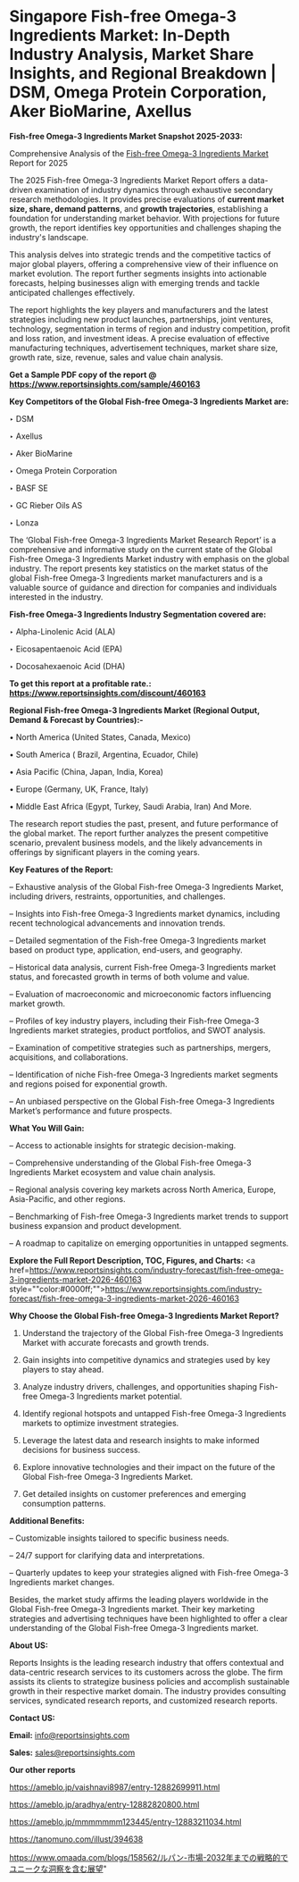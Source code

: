 # Singapore Fish-free Omega-3 Ingredients Market: In-Depth Industry Analysis, Market Share Insights, and Regional Breakdown | DSM, Omega Protein Corporation, Aker BioMarine, Axellus

<strong>Fish-free Omega-3 Ingredients Market Snapshot 2025-2033:</strong>

Comprehensive Analysis of the <a href=https://www.reportsinsights.com/sample/460163>Fish-free Omega-3 Ingredients Market</a> Report for 2025

The 2025 Fish-free Omega-3 Ingredients Market Report offers a data-driven examination of industry dynamics through exhaustive secondary research methodologies. It provides precise evaluations of <strong>current market size, share, demand patterns</strong>, and <strong>growth trajectories</strong>, establishing a foundation for understanding market behavior. With projections for future growth, the report identifies key opportunities and challenges shaping the industry's landscape.

This analysis delves into strategic trends and the competitive tactics of major global players, offering a comprehensive view of their influence on market evolution. The report further segments insights into actionable forecasts, helping businesses align with emerging trends and tackle anticipated challenges effectively.

The report highlights the key players and manufacturers and the latest strategies including new product launches, partnerships, joint ventures, technology, segmentation in terms of region and industry competition, profit and loss ration, and investment ideas. A precise evaluation of effective manufacturing techniques, advertisement techniques, market share size, growth rate, size, revenue, sales and value chain analysis.

<strong>Get a Sample PDF copy of the report @ <a href=https://www.reportsinsights.com/sample/460163 style=color:#0000ff;>https://www.reportsinsights.com/sample/460163</a></strong>

<strong>Key Competitors of the Global Fish-free Omega-3 Ingredients Market are:</strong>

‣ DSM

‣ Axellus

‣ Aker BioMarine

‣ Omega Protein Corporation

‣ BASF SE

‣ GC Rieber Oils AS

‣ Lonza

The ‘Global Fish-free Omega-3 Ingredients Market Research Report’ is a comprehensive and informative study on the current state of the Global Fish-free Omega-3 Ingredients Market industry with emphasis on the global industry. The report presents key statistics on the market status of the global Fish-free Omega-3 Ingredients market manufacturers and is a valuable source of guidance and direction for companies and individuals interested in the industry.

<strong>Fish-free Omega-3 Ingredients Industry Segmentation covered are:</strong>

‣ Alpha-Linolenic Acid (ALA)

‣ Eicosapentaenoic Acid (EPA)

‣ Docosahexaenoic Acid (DHA)

<strong>To get this report at a profitable rate.: <a href=https://www.reportsinsights.com/discount/460163 style=color:#0000ff;>https://www.reportsinsights.com/discount/460163</a></strong>

<strong>Regional Fish-free Omega-3 Ingredients Market (Regional Output, Demand &amp; Forecast by Countries):-</strong>

• North America (United States, Canada, Mexico)

• South America ( Brazil, Argentina, Ecuador, Chile)

• Asia Pacific (China, Japan, India, Korea)

• Europe (Germany, UK, France, Italy)

• Middle East Africa (Egypt, Turkey, Saudi Arabia, Iran) And More.

The research report studies the past, present, and future performance of the global market. The report further analyzes the present competitive scenario, prevalent business models, and the likely advancements in offerings by significant players in the coming years.

<strong>Key Features of the Report:</strong>

– Exhaustive analysis of the Global Fish-free Omega-3 Ingredients Market, including drivers, restraints, opportunities, and challenges.

– Insights into Fish-free Omega-3 Ingredients market dynamics, including recent technological advancements and innovation trends.

– Detailed segmentation of the Fish-free Omega-3 Ingredients market based on product type, application, end-users, and geography.

– Historical data analysis, current Fish-free Omega-3 Ingredients market status, and forecasted growth in terms of both volume and value.

– Evaluation of macroeconomic and microeconomic factors influencing market growth.

– Profiles of key industry players, including their Fish-free Omega-3 Ingredients market strategies, product portfolios, and SWOT analysis.

– Examination of competitive strategies such as partnerships, mergers, acquisitions, and collaborations.

– Identification of niche Fish-free Omega-3 Ingredients market segments and regions poised for exponential growth.

– An unbiased perspective on the Global Fish-free Omega-3 Ingredients Market’s performance and future prospects.

<strong>What You Will Gain:</strong>

– Access to actionable insights for strategic decision-making.

– Comprehensive understanding of the Global Fish-free Omega-3 Ingredients Market ecosystem and value chain analysis.

– Regional analysis covering key markets across North America, Europe, Asia-Pacific, and other regions.

– Benchmarking of Fish-free Omega-3 Ingredients market trends to support business expansion and product development.

– A roadmap to capitalize on emerging opportunities in untapped segments.

<strong>Explore the Full Report Description, TOC, Figures, and Charts:</strong>
<a href=https://www.reportsinsights.com/industry-forecast/fish-free-omega-3-ingredients-market-2026-460163 style=""color:#0000ff;"">https://www.reportsinsights.com/industry-forecast/fish-free-omega-3-ingredients-market-2026-460163</a>

<strong>Why Choose the Global Fish-free Omega-3 Ingredients Market Report?</strong>

1. Understand the trajectory of the Global Fish-free Omega-3 Ingredients Market with accurate forecasts and growth trends.

2. Gain insights into competitive dynamics and strategies used by key players to stay ahead.

3. Analyze industry drivers, challenges, and opportunities shaping Fish-free Omega-3 Ingredients market potential.

4. Identify regional hotspots and untapped Fish-free Omega-3 Ingredients markets to optimize investment strategies.

5. Leverage the latest data and research insights to make informed decisions for business success.

6. Explore innovative technologies and their impact on the future of the Global Fish-free Omega-3 Ingredients Market.

7. Get detailed insights on customer preferences and emerging consumption patterns.

<strong>Additional Benefits:</strong>

– Customizable insights tailored to specific business needs.

– 24/7 support for clarifying data and interpretations.

– Quarterly updates to keep your strategies aligned with Fish-free Omega-3 Ingredients market changes.

Besides, the market study affirms the leading players worldwide in the Global Fish-free Omega-3 Ingredients market. Their key marketing strategies and advertising techniques have been highlighted to offer a clear understanding of the Global Fish-free Omega-3 Ingredients market.

<strong><strong>About US</strong>:</strong>

Reports Insights is the leading research industry that offers contextual and data-centric research services to its customers across the globe. The firm assists its clients to strategize business policies and accomplish sustainable growth in their respective market domain. The industry provides consulting services, syndicated research reports, and customized research reports.

<strong>Contact US:</strong>

<p class=><b>Email:</b> <a href=mailto:info@reportsinsights.com>info@reportsinsights.com</a></p>
<p class=><b>Sales:</b> <a href=mailto:sales@reportsinsights.com>sales@reportsinsights.com</a></p>

<strong>Our other reports</strong>

<a href=https://ameblo.jp/vaishnavi8987/entry-12882699911.html>https://ameblo.jp/vaishnavi8987/entry-12882699911.html</a>

<a href=https://ameblo.jp/aradhya/entry-12882820800.html>https://ameblo.jp/aradhya/entry-12882820800.html</a>

<a href=https://ameblo.jp/mmmmmmm123445/entry-12883211034.html>https://ameblo.jp/mmmmmmm123445/entry-12883211034.html</a>

<a href=https://tanomuno.com/illust/394638>https://tanomuno.com/illust/394638</a>

<a href=https://www.omaada.com/blogs/158562/ルパン-市場-2032年までの戦略的でユニークな洞察を含む展望>https://www.omaada.com/blogs/158562/ルパン-市場-2032年までの戦略的でユニークな洞察を含む展望</a>"

